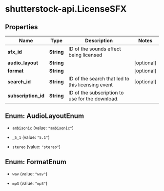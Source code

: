 # shutterstock-api.LicenseSFX

## Properties
Name | Type | Description | Notes
------------ | ------------- | ------------- | -------------
**sfx_id** | **String** | ID of the sounds effect being licensed | 
**audio_layout** | **String** |  | [optional] 
**format** | **String** |  | [optional] 
**search_id** | **String** | ID of the search that led to this licensing event | [optional] 
**subscription_id** | **String** | ID of the subscription to use for the download. | 


<a name="AudioLayoutEnum"></a>
## Enum: AudioLayoutEnum


* `ambisonic` (value: `"ambisonic"`)

* `_5_1` (value: `"5.1"`)

* `stereo` (value: `"stereo"`)




<a name="FormatEnum"></a>
## Enum: FormatEnum


* `wav` (value: `"wav"`)

* `mp3` (value: `"mp3"`)





